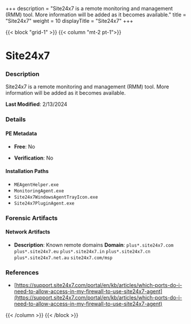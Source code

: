+++
description = "Site24x7 is a remote monitoring and management (RMM) tool. More information will be added as it becomes available."
title = "Site24x7"
weight = 10
displayTitle = "Site24x7"
+++


{{< block "grid-1" >}}
{{< column "mt-2 pt-1">}}

# Site24x7


### Description

Site24x7 is a remote monitoring and management (RMM) tool. More information will be added as it becomes available.



**Last Modified**: 2/13/2024

### Details


#### PE Metadata


- **Free**: No

- **Verification**: No




#### Installation Paths
- `MEAgentHelper.exe`
- `MonitoringAgent.exe`
- `Site24x7WindowsAgentTrayIcon.exe`
- `Site24x7PluginAgent.exe`

### Forensic Artifacts




#### Network Artifacts

- **Description**: Known remote domains
  **Domain**: `plus*.site24x7.com` `plus*.site24x7.eu` `plus*.site24x7.in` `plus*.site24x7.cn` `plus*.site24x7.net.au` `site24x7.com/msp`





### References
- [https://support.site24x7.com/portal/en/kb/articles/which-ports-do-i-need-to-allow-access-in-my-firewall-to-use-site24x7-agent](https://support.site24x7.com/portal/en/kb/articles/which-ports-do-i-need-to-allow-access-in-my-firewall-to-use-site24x7-agent)



{{< /column >}}
{{< /block >}}
